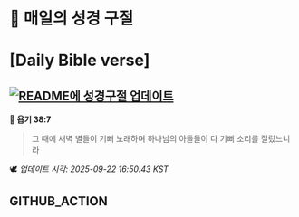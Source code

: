 # 🙏 매일의 성경 구절
# [Daily Bible verse]
## [![README에 성경구절 업데이트](https://github.com/DONGSUKA/first_test/actions/workflows/update-readme-bible.yml/badge.svg)](https://github.com/DONGSUKA/first_test/actions/workflows/update-readme-bible.yml)
<!-- START_BIBLE_VERSE -->
📖 **욥기 38:7**
> 그 때에 새벽 별들이 기뻐 노래하며 하나님의 아들들이 다 기뻐 소리를 질렀느니라

🕊️ _업데이트 시각: 2025-09-22 16:50:43 KST_
  <!-- END_BIBLE_VERSE -->
## GITHUB_ACTION
